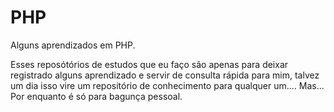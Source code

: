 # PHP
Alguns aprendizados em PHP.

Esses reposótórios de estudos que eu faço são apenas para deixar registrado alguns aprendizado e servir de consulta rápida para mim, talvez um dia isso vire um repositório de conhecimento para qualquer um.... Mas... Por enquanto é só para bagunça pessoal.
